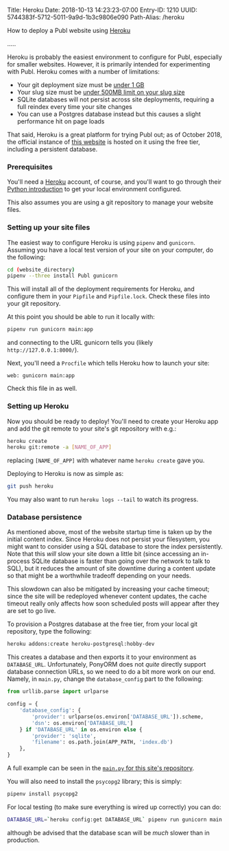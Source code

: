 Title: Heroku
Date: 2018-10-13 14:23:23-07:00
Entry-ID: 1210
UUID: 5744383f-5712-5011-9a9d-1b3c9806e090
Path-Alias: /heroku

How to deploy a Publ website using [Heroku](http://heroku.com)

.....

Heroku is probably the easiest environment to configure for Publ, especially for
smaller websites. However, it is primarily intended for experimenting with Publ. Heroku comes with a number of limitations:

* Your git deployment size must be [under 1 GB](https://devcenter.heroku.com/articles/limits#git-repos)
* Your slug size must be [under 500MB limit on your slug size](https://devcenter.heroku.com/articles/limits#slug-size)
* SQLite databases will not persist across site deployments, requiring a full reindex every time your site changes
* You can use a Postgres database instead but this causes a slight performance hit on page loads

That said, Heroku is a great platform for trying Publ out; as of October 2018, the official instance of [this website](http://publ.beesbuzz.biz) is hosted on it using the free tier, including a persistent database.

### Prerequisites

You'll need a [Heroku](http://heroku.com) account, of course, and you'll want to go through their [Python introduction](https://devcenter.heroku.com/articles/getting-started-with-python) to get your local environment configured.

This also assumes you are using a git repository to manage your website files.

### Setting up your site files

The easiest way to configure Heroku is using `pipenv` and `gunicorn`. Assuming you have a local test version of your site on your computer, do the following:

```bash
cd (website_directory)
pipenv --three install Publ gunicorn
```

This will install all of the deployment requirements for Heroku, and configure them in your `Pipfile` and `Pipfile.lock`. Check these files into your git repository.

At this point you should be able to run it locally with:

```bash
pipenv run gunicorn main:app
```

and connecting to the URL gunicorn tells you (likely `http://127.0.0.1:8000/`).

Next, you'll need a `Procfile` which tells Heroku how to launch your site:

```
web: gunicorn main:app
```

Check this file in as well.

### Setting up Heroku

Now you should be ready to deploy! You'll need to create your Heroku app and add the git remote to your site's git repository with e.g.:

```bash
heroku create
heroku git:remote -a [NAME_OF_APP]
```

replacing `[NAME_OF_APP]` with whatever name `heroku create` gave you.

Deploying to Heroku is now as simple as:

```bash
git push heroku
```

You may also want to run `heroku logs --tail` to watch its progress.

### Database persistence

As mentioned above, most of the website startup time is taken up by the initial content index. Since Heroku does not persist your filesystem, you might want to consider using a SQL database to store the index persistently. Note that this *will* slow your site down a little bit (since accessing an in-process SQLite database is faster than going over the network to talk to SQL), but it reduces the amount of site downtime during a content update so that might be a worthwhile tradeoff depending on your needs.

This slowdown can also be mitigated by increasing your cache timeout; since the site will be redeployed whenever content updates, the cache timeout really only affects how soon scheduled posts will appear after they are set to go live.

To provision a Postgres database at the free tier, from your local git repository, type the following:

```bash
heroku addons:create heroku-postgresql:hobby-dev
```

This creates a database and then exports it to your environment as `DATABASE_URL`. Unfortunately, PonyORM does not *quite* directly support database connection URLs, so we need to do a bit more work on our end. Namely, in `main.py`, change the `database_config` part to the following:

```python
from urllib.parse import urlparse

config = {
    'database_config': {
        'provider': urlparse(os.environ['DATABASE_URL']).scheme,
        'dsn': os.environ['DATABASE_URL']
    } if 'DATABASE_URL' in os.environ else {
        'provider': 'sqlite',
        'filename': os.path.join(APP_PATH, 'index.db')
    },
}
```

A full example can be seen in the [`main.py` for this site's repository](https://github.com/PlaidWeb/publ-site/blob/master/main.py).

You will also need to install the `psycopg2` library; this is simply:

```bash
pipenv install psycopg2
```

For local testing (to make sure everything is wired up correctly) you can do:

```bash
DATABASE_URL=`heroku config:get DATABASE_URL` pipenv run gunicorn main:app
```

although be advised that the database scan will be *much* slower than in production.
